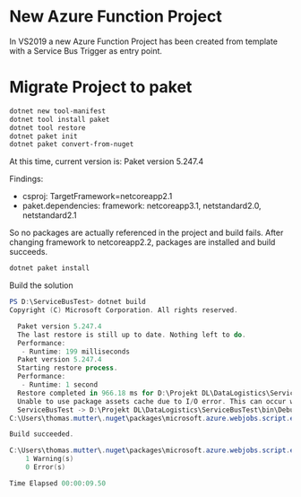 # New Azure Function Project
In VS2019 a new Azure Function Project has been created from template with
a Service Bus Trigger as entry point.

# Migrate Project to paket
```powershell
dotnet new tool-manifest
dotnet tool install paket
dotnet tool restore
dotnet paket init
dotnet paket convert-from-nuget
```

At this time, current version is: Paket version 5.247.4

Findings:
- csproj: TargetFramework=netcoreapp2.1
- paket.dependencies: framework: netcoreapp3.1, netstandard2.0, netstandard2.1

So no packages are actually referenced in the project and build fails.
After changing framework to netcoreapp2.2, packages are installed and build succeeds.

```powershell
dotnet paket install
```

Build the solution
```powershell
PS D:\ServiceBusTest> dotnet build                                                                                                                                                                                                                    Microsoft (R) Build Engine version 16.5.0+d4cbfca49 for .NET Core
Copyright (C) Microsoft Corporation. All rights reserved.

  Paket version 5.247.4
  The last restore is still up to date. Nothing left to do.
  Performance:
   - Runtime: 199 milliseconds
  Paket version 5.247.4
  Starting restore process.
  Performance:
   - Runtime: 1 second
  Restore completed in 966.18 ms for D:\Projekt DL\DataLogistics\ServiceBusTest\ServiceBusTest.csproj.
  Unable to use package assets cache due to I/O error. This can occur when the same project is built more than once in parallel. Performance may be degraded, but the build result will not be impacted.
  ServiceBusTest -> D:\Projekt DL\DataLogistics\ServiceBusTest\bin\Debug\netcoreapp2.1\bin\ServiceBusTest.dll
C:\Users\thomas.mutter\.nuget\packages\microsoft.azure.webjobs.script.extensionsmetadatagenerator\1.1.8\build\Microsoft.Azure.WebJobs.Script.ExtensionsMetadataGenerator.targets(37,5): warning :     Could not evaluate 'Microsoft.Win32.Registry.dll' for extension metadata. Exception message: Could not load file or assembly 'Microsoft.Win32.Registry, Version=4.1.3.0, Culture=neutral, PublicKeyToken=b03f5f7f11d50a3a'. [D:\ServiceBusTest\ServiceBusTest.csproj]

Build succeeded.

C:\Users\thomas.mutter\.nuget\packages\microsoft.azure.webjobs.script.extensionsmetadatagenerator\1.1.8\build\Microsoft.Azure.WebJobs.Script.ExtensionsMetadataGenerator.targets(37,5): warning :     Could not evaluate 'Microsoft.Win32.Registry.dll' for extension metadata. Exception message: Could not load file or assembly 'Microsoft.Win32.Registry, Version=4.1.3.0, Culture=neutral, PublicKeyToken=b03f5f7f11d50a3a'. [D:\ServiceBusTest\ServiceBusTest.csproj]
    1 Warning(s)
    0 Error(s)

Time Elapsed 00:00:09.50
```